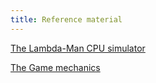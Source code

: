 ```yaml
---
title: Reference material
---
```


[The Lambda-Man CPU simulator](lman.html)

[The Game mechanics](game.html)

